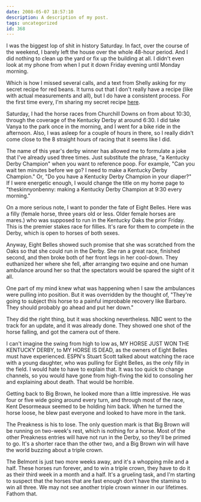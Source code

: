 ```yaml
---
date: 2008-05-07 18:57:10
description: A description of my post.
tags: uncategorized
id: 368
---
```

I was the biggest lop of shit in history Saturday.  In fact, over the course of the weekend, I barely left the house over the whole 48-hour period.  And I did nothing to clean up the yard or fix up the building at all.  I didn't even look at my phone from when I put it down Friday evening until Monday morning.

Which is how I missed several calls, and a text from Shelly asking for my secret recipe for red beans.  It turns out that I don't really have a recipe (like with actual measurements and all), but I do have a consistent process.  For the first time every, I'm sharing my secret recipe <a href="/recipes/Beans.php">here</a>.
<!--more-->
Saturday, I had the horse races from Churchill Downs on from about 10:30, through the coverage of the Kentucky Derby at around 6:30.  I did take Vanya to the park once in the morning, and I went for a bike ride in the afternoon.  Also, I was asleep for a couple of hours in there, so I really didn't come close to the 8 straight hours of racing that it seems like I did.

The name of this year's derby winner has allowed me to formulate a joke that I've already used three times.  Just substitute the phrase, "a Kentucky Derby Champion" when you want to reference poop.  For example, "Can you wait ten minutes before we go?  I need to make a Kentucky Derby Champion."  Or, "Do you have a Kentucky Derby Champion in your diaper?"  If I were energetic enough, I would change the title on my home page to "theskinnyonbenny:  making a Kentucky Derby Champion at 9:30 every morning."

On a more serious note, I want to ponder the fate of Eight Belles.  Here was a filly (female horse, three years old or less.  Older female horses are mares.) who was supposed to run in the Kentucky Oaks the prior Friday.  This is the premier stakes race for fillies.  It's rare for them to compete in the Derby, which is open to horses of both sexes.

Anyway, Eight Belles showed such promise that she was scratched from the Oaks so that she could run in the Derby.  She ran a great race, finished second, and then broke both of her front legs in her cool-down.  They euthanized her where she fell, after arranging two equine and one human ambulance around her so that the spectators would be spared the sight of it all.

One part of my mind knew what was happening when I saw the ambulances were pulling into position.  But it was overridden by the thought of, "They're going to subject this horse to a painful improbable recovery like Barbaro.  They should probably go ahead and put her down."

They did the right thing, but it was shocking nevertheless.  NBC went to the track for an update, and it was already done.  They showed one shot of the horse falling, and got the camera out of there.

I can't imagine the swing from high to low as, MY HORSE JUST WON THE KENTUCKY DERBY, to MY HORSE IS DEAD, as the owners of Eight Belles must have experienced.  ESPN's Stuart Scott talked about watching the race with a young daughter, who was pulling for Eight Belles, as the only filly in the field.  I would hate to have to explain that.  It was too quick to change channels, so you would have gone from high-fiving the kid to consoling her and explaining about death.  That would be horrible.

Getting back to Big Brown, he looked more than a little impressive.  He was four or five wide going around every turn, and through most of the race, Kent Desormeaux seemed to be holding him back.  When he turned the horse loose, he blew past everyone and looked to have more in the tank. 

The Preakness is his to lose.  The only question mark is that Big Brown will be running on two-week's rest, which is nothing for a horse.  Most of the other Preakness entries will have not run in the Derby, so they'll be primed to go.  It's a shorter race than the other two, and a Big Brown win will have the world buzzing about a triple crown.

The Belmont is just two more weeks away, and it's a whopping mile and a half.  These horses run forever, and to win a triple crown, they have to do it as their third week in a month and a half.  It's a grueling task, and I'm starting to suspect that the horses that are fast enough don't have the stamina to win all three.  We may not see another triple crown winner in our lifetimes.  Fathom that.
